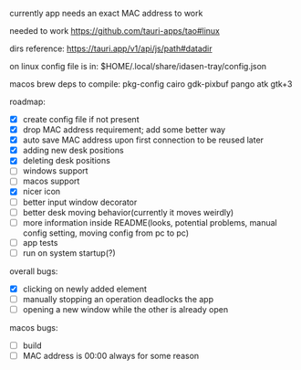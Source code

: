 currently app needs an exact MAC address to work

needed to work
https://github.com/tauri-apps/tao#linux

dirs reference:
https://tauri.app/v1/api/js/path#datadir

on linux config file is in:
$HOME/.local/share/idasen-tray/config.json

macos brew deps to compile:
pkg-config
cairo
gdk-pixbuf
pango
atk
gtk+3

roadmap:

- [x] create config file if not present
- [x] drop MAC address requirement; add some better way
- [x] auto save MAC address upon first connection to be reused later
- [x] adding new desk positions
- [x] deleting desk positions
- [ ] windows support
- [ ] macos support
- [x] nicer icon
- [ ] better input window decorator
- [ ] better desk moving behavior(currently it moves weirdly)
- [ ] more information inside README(looks, potential problems, manual config setting, moving config from pc to pc)
- [ ] app tests
- [ ] run on system startup(?)

overall bugs:

- [x] clicking on newly added element
- [ ] manually stopping an operation deadlocks the app
- [ ] opening a new window while the other is already open

macos bugs:

- [ ] build
- [ ] MAC address is 00:00 always for some reason
